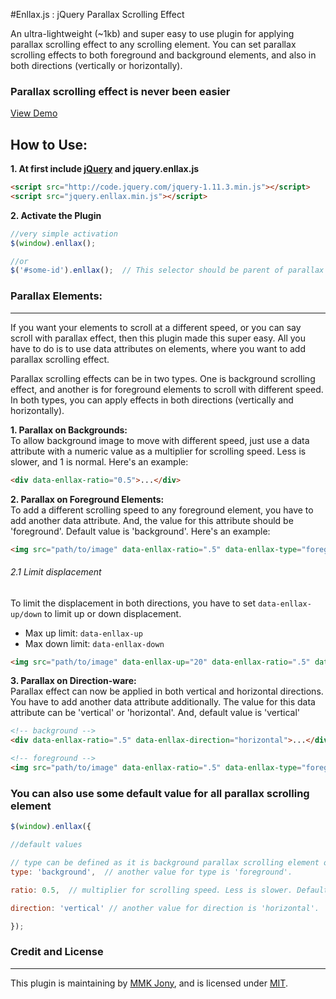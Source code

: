 #Enllax.js : jQuery Parallax Scrolling Effect

An ultra-lightweight (~1kb) and super easy to use plugin for applying parallax scrolling effect to any scrolling element. You can set parallax scrolling effects to both foreground and background elements, and also in both directions (vertically or horizontally).

### Parallax scrolling effect is never been easier

[View Demo](http://mmkjony.github.io/enllax.js/)



## How to Use:

**1. At first include [jQuery](http://jquery.com/download/) and jquery.enllax.js**
````html
<script src="http://code.jquery.com/jquery-1.11.3.min.js"></script>
<script src="jquery.enllax.min.js"></script>
````

**2. Activate the Plugin**
````javascript
//very simple activation
$(window).enllax();

//or
$('#some-id').enllax();  // This selector should be parent of parallax scrolling elements
````

### Parallax Elements:
------
If you want your elements to scroll at a different speed, or you can say scroll with parallax effect, then this plugin made this super easy. All you have to do is to use data attributes on elements, where you want to add parallax scrolling effect.

Parallax scrolling effects can be in two types. One is background scrolling effect, and another is for foreground elements to scroll with different speed. In both types, you can apply effects in both directions (vertically and horizontally).

**1. Parallax on Backgrounds:** <br />
To allow background image to move with different speed, just use a data attribute with a numeric value as a multiplier for scrolling speed. Less is slower, and 1 is normal. Here's an example:

````html
<div data-enllax-ratio="0.5">...</div>
````

**2. Parallax on Foreground Elements:** <br/>
To add a different scrolling speed to any foreground element, you have to add another data attribute. And, the value for this attribute should be 'foreground'. Default value is 'background'. Here's an example:

````html
<img src="path/to/image" data-enllax-ratio=".5" data-enllax-type="foreground" />
````

###### 2.1 Limit displacement
To limit the displacement in both directions, you have to set `data-enllax-up/down` to limit up or down displacement.

- Max up limit: `data-enllax-up`
- Max down limit: `data-enllax-down`

````html
<img src="path/to/image" data-enllax-up="20" data-enllax-ratio=".5" data-enllax-type="foreground" />
````

**3. Parallax on Direction-ware:** <br/>
Parallax effect can now be applied in both vertical and horizontal directions. You have to add another data attribute additionally. The value for this data attribute can be 'vertical' or 'horizontal'. And, default value is 'vertical'

````html
<!-- background -->
<div data-enllax-ratio=".5" data-enllax-direction="horizontal">...</div>

<!-- foreground -->
<img src="path/to/image" data-enllax-ratio=".5" data-enllax-type="foreground" data-enllax-direction="horizontal" />
````


### You can also use some default value for all parallax scrolling element

````javascript
$(window).enllax({

//default values

// type can be defined as it is background parallax scrolling element or foreground scrolling element.
type: 'background',  // another value for type is 'foreground'.

ratio: 0.5,  // multiplier for scrolling speed. Less is slower. Default: '0'.

direction: 'vertical' // another value for direction is 'horizontal'.

});
````


### Credit and License
------
This plugin is maintaining by [MMK Jony](https://github.com/mmkjony/), and is licensed under [MIT](LICENSE).
